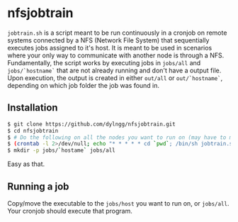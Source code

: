 # nfsjobtrain

`jobtrain.sh` is a script meant to be run continuously in a cronjob on remote systems connected by a NFS (Network File System) that sequentially executes jobs assigned to it's host. It is meant to be used in scenarios where your only way to communicate with another node is through a NFS. Fundamentally, the script works by executing jobs in `jobs/all` and `` jobs/`hostname` `` that are not already running and don't have a output file. Upon execution, the output is created in either `out/all` or `` out/`hostname` ``, depending on which job folder the job was found in.

## Installation

```bash
$ git clone https://github.com/dylngg/nfsjobtrain.git
$ cd nfsjobtrain
$ # Do the following on all the nodes you want to run on (may have to modify "`pwd`")
$ (crontab -l 2>/dev/null; echo "* * * * * cd `pwd`; /bin/sh jobtrain.sh") | crontab -
$ mkdir -p jobs/`hostame` jobs/all
```

Easy as that.

## Running a job

Copy/move the executable to the `jobs/host` you want to run on, or `jobs/all`. Your cronjob should execute that program.
